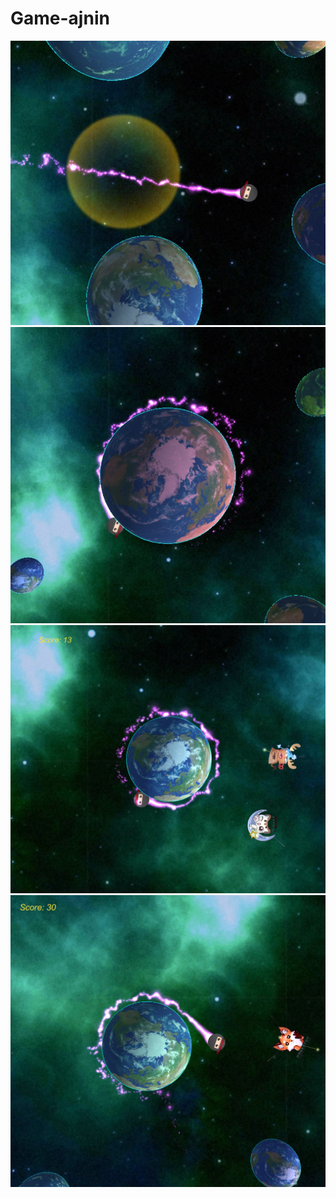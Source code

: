 # Game-ajnin


![1](https://github.com/josdas/Game-ajnin/blob/master/screen_1.jpg)
![2](https://github.com/josdas/Game-ajnin/blob/master/screen_2.jpg)
![3](https://github.com/josdas/Game-ajnin/blob/master/screen_3.png)
![4](https://github.com/josdas/Game-ajnin/blob/master/screen_4.png)
